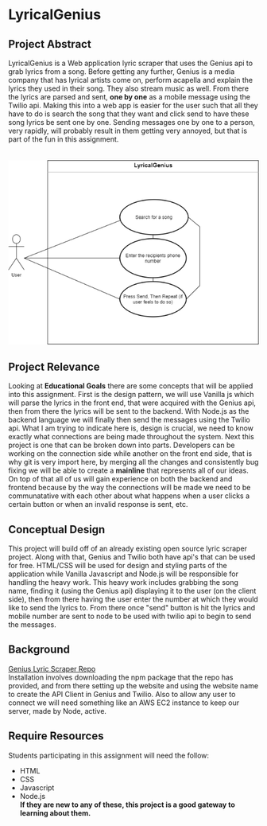 # LyricalGenius

## Project Abstract
LyricalGenius is a Web application lyric scraper that uses the Genius api to grab lyrics from a song. Before getting any further, Genius is a media company that
has lyrical artists come on, perform acapella and explain the lyrics they used in their song. They also stream music as well. From there the lyrics are parsed and
sent, **one by one** as a mobile message using the Twilio api. Making this into a web app is easier for the user such that all they have to do is search the song 
that they want and click send to have these song lyrics be sent one by one. Sending messages one by one to a person, very rapidly, will probably result in them getting very annoyed, but that is part of the fun in this assignment.<br><br><br>
<img src=https://github.com/johnnygangoo/LyricalGenius/blob/master/JohnnyGangoo_LyricalGenius.png>

## Project Relevance
Looking at **Educational Goals** there are some concepts that will be applied into this assignment. First is the design pattern, we will use Vanilla js which will parse the lyrics in the front end, that were acquired with the Genius api, then from there the lyrics will be sent to the backend. With Node.js as the backend language we will finally then send the messages using the Twilio api. What I am trying to indicate here is, design is crucial, we need to know 
exactly what connections are being made throughout the system. Next this project is one that can be broken down into parts. Developers can be working on the connection
side while another on the front end side, that is why git is very import here, by merging all the changes and consistently bug fixing we will be able to create a 
**mainline** that represents all of our ideas. On top of that all of us will gain experience on both the backend and frontend because by the way the connections 
will be made we need to be communatative with each other about what happens when a user clicks a certain button or when an invalid response is sent, etc. 

##  Conceptual Design
This project will build off of an already existing open source lyric scraper project. Along with that, Genius and Twilio both have api's that can be used for free. HTML/CSS will be used for design and styling parts of the
application while Vanilla Javascript and Node.js will be responsible for handling the heavy work. This heavy work includes grabbing the song name, finding it (using the
Genius api) displaying it to the user (on the client side), then from there having the user enter the number at which they would like to send the lyrics to. From there once "send" button is hit the 
lyrics and mobile number are sent to node to be used with twilio api to begin to send the messages. 

##  Background
<a href="https://github.com/farshed/genius-lyrics-api#types">Genius Lyric Scraper Repo</a>
<br>
Installation involves downloading the npm package that the repo has provided, and from there setting up the website
and using the website name to create the API Client in Genius and Twilio. Also to allow any user to connect we will 
need something like an AWS EC2 instance to keep our server, made by Node, active.

## Require Resources
Students participating in this assignment will need the follow:
 *  HTML
 *  CSS
 *  Javascript
 *  Node.js<br>
**If they are new to any of these, this project is a good gateway to learning about them.**
